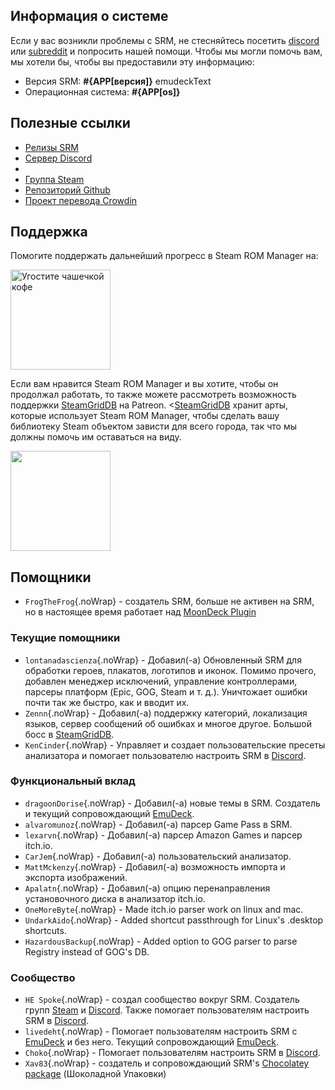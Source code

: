 ## Информация о системе

Если у вас возникли проблемы с SRM, не стесняйтесь посетить [discord](https://discord.gg/bnSVJrz) или [subreddit](https://www.reddit.com/r/SteamRomManager/) и попросить нашей помощи. Чтобы мы могли помочь вам, мы хотели бы, чтобы вы предоставили эту информацию:

* Версия SRM: **#{APP[версия]}** emudeckText
* Операционная система: **#{APP[os]}**

## Полезные ссылки

* [Релизы SRM](https://github.com/SteamGridDB/steam-rom-manager/releases)
* [Сервер Discord](https://discord.gg/bnSVJrz)
* [](https://www.reddit.com/r/SteamRomManager/)
* [Группа Steam](https://steamcommunity.com/groups/steamrommanager)
* [Репозиторий Github](https://github.com/SteamGridDB/steam-rom-manager)
* [Проект перевода Crowdin](https://crowdin.com/project/steam-rom-manager)

## Поддержка

Помогите поддержать дальнейший прогресс в Steam ROM Manager на:

<a href="https://www.buymeacoffee.com/cbartondock">
  <img src="https://raw.githubusercontent.com/SteamGridDB/steam-rom-manager/master/src/assets/images/buy-me-a-coffee.png" alt="Угостите чашечкой кофе" width="160">
</a>

Если вам нравится Steam ROM Manager и вы хотите, чтобы он продолжал работать, то также можете рассмотреть возможность поддержки [SteamGridDB](https://www.steamgriddb.com/) на Patreon. <[SteamGridDB](https://www.steamgriddb.com/) хранит арты, которые использует Steam ROM Manager, чтобы сделать вашу библиотеку Steam объектом зависти для всего города, так что мы должны помочь им оставаться на виду.

<a href="https://www.patreon.com/steamgriddb">
    <img src="https://c5.patreon.com/external/logo/become_a_patron_button@2x.png" width="160">
</a>

## Помощники
* `FrogTheFrog`{.noWrap} - создатель SRM, больше не активен на SRM, но в настоящее время работает над [MoonDeck Plugin](https://github.com/FrogTheFrog/moondeck)

### Текущие помощники
* `lontanadascienza`{.noWrap} - Добавил(-а) Обновленный SRM для обработки героев, плакатов, логотипов и иконок. Помимо прочего, добавлен менеджер исключений, управление контроллерами, парсеры платформ (Epic, GOG, Steam и т. д.). Уничтожает ошибки почти так же быстро, как и вводит их.
* `Zennn`{.noWrap} - Добавил(-а) поддержку категорий, локализация языков, сервер сообщений об ошибках и многое другое. Большой босс в [SteamGridDB](https://www.steamgriddb.com/).
* `KenCinder`{.noWrap} - Управляет и создает пользовательские пресеты анализатора и помогает пользователю настроить SRM в [Discord](https://discord.gg/bnSVJrz).

### Функциональный вклад
* `dragoonDorise`{.noWrap} - Добавил(-а) новые темы в SRM. Создатель и текущий сопровождающий [EmuDeck](https://www.emudeck.com/).
* `alvaromunoz`{.noWrap} - Добавил(-а) парсер Game Pass в SRM.
* `lexarvn`{.noWrap} - Добавил(-а) парсер Amazon Games и парсер itch.io.
* `CarJem`{.noWrap} - Добавил(-а) пользовательский анализатор.
* `MattMckenzy`{.noWrap} - Добавил(-а) возможность импорта и экспорта изображений.
* `Apalatn`{.noWrap} - Добавил(-а) опцию перенаправления установочного диска в анализатор itch.io.
* `OneMoreByte`{.noWrap} - Made itch.io parser work on linux and mac.
* `UndarkAido`{.noWrap} - Added shortcut passthrough for Linux's .desktop shortcuts.
* `HazardousBackup`{.noWrap} - Added option to GOG parser to parse Registry instead of GOG's DB.

### Сообщество
* `HE Spoke`{.noWrap} - создал сообщество вокруг SRM. Создатель групп [Steam](https://steamcommunity.com/groups/steamrommanager) и [Discord](https://discord.gg/bnSVJrz). Также помогает пользователям настроить SRM в [Discord](https://discord.gg/bnSVJrz).
* `livedeht`{.noWrap} - Помогает пользователям настроить SRM с [EmuDeck](https://www.emudeck.com/) и без него. Текущий сопровождающий [EmuDeck](https://www.emudeck.com/).
* `Choko`{.noWrap} - Помогает пользователям настроить SRM в [Discord](https://discord.gg/bnSVJrz).
* `Xav83`{.noWrap} - создатель и сопровождающий SRM's [Chocolatey package](https://community.chocolatey.org/packages/steam-rom-manager) (Шоколадной Упаковки)
